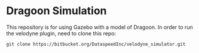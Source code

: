 # Dragoon Simulation

This repository is for using Gazebo with a model of Dragoon. 
In order to run the velodyne plugin, need to clone this repo:

```
git clone https://bitbucket.org/DataspeedInc/velodyne_simulator.git
```
